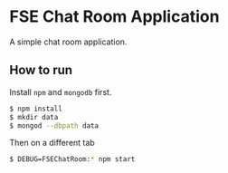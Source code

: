 # FSE Chat Room Application
A simple chat room application.

## How to run
Install `npm` and `mongodb` first.
```bash
$ npm install
$ mkdir data
$ mongod --dbpath data
```

Then on a different tab
```bash
$ DEBUG=FSEChatRoom:* npm start
```
